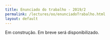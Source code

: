 ```yaml
---
title: Enunciado do trabalho - 2019/2
permalink: /lectures/oo/enunciadoTrabalho.html
layout: default 
---
```


Em construção. Em breve será disponibilizado. 
